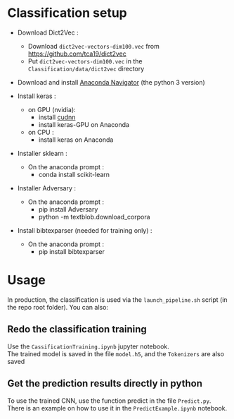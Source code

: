# Classification setup

- Download Dict2Vec :
	- Download `dict2vec-vectors-dim100.vec` from  https://github.com/tca19/dict2vec
	- Put `dict2vec-vectors-dim100.vec` in the `Classification/data/dict2vec` directory
	
- Download and install [Anaconda Navigator](https://www.anaconda.com/distribution/) (the python 3 version)

- Install keras :
	- on GPU (nvidia):
		- install [cudnn](https://developer.nvidia.com/cudnn)
		- install keras-GPU on Anaconda
 	- on CPU :
		- install keras on Anaconda

- Installer sklearn :
	- On the anaconda prompt :
		- conda install scikit-learn

- Installer Adversary :
	- On the anaconda prompt :
		- pip install Adversary
		- python -m textblob.download_corpora
		
- Install bibtexparser (needed for training only) :
	- On the anaconda prompt :
		- pip install bibtexparser

# Usage

In production, the classification is used via the `launch_pipeline.sh` script (in the repo root folder). You can also:

## Redo the classification training

Use the `CassificationTraining.ipynb` jupyter notebook.  
The trained model is saved in the file `model.h5`, and the `Tokenizers` are also saved  

## Get the prediction results directly in python

To use the trained CNN, use the function predict in the file `Predict.py`.  
There is an example on how to use it in the `PredictExample.ipynb` notebook.
